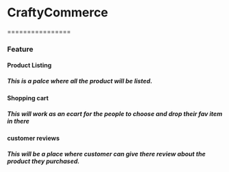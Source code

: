 # CraftyCommerce
================
### Feature
#### Product Listing
##### This is a palce where all the product will be listed.
#### Shopping cart 
##### This will work as an ecart for the people to choose and drop their fav item in there
#### customer reviews 
##### This will be a place where customer can give there review about the product they purchased.